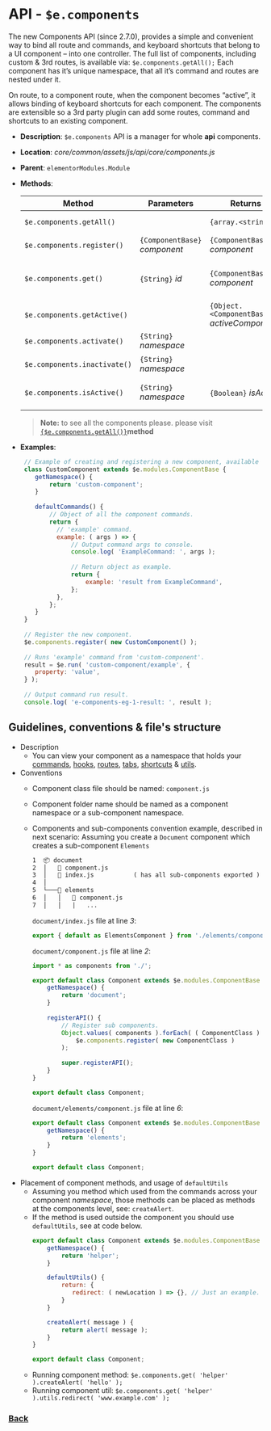# API - `$e.components`
The new Components API (since 2.7.0), provides a simple and convenient way to bind all route and commands, and keyboard shortcuts that belong to a UI component – into one controller.
The full list of components, including custom & 3rd routes, is available via: `$e.components.getAll();`
Each component has it’s unique namespace, that all it’s command and routes are nested under it.

On route, to a component route, when the component becomes “active”, it allows binding of keyboard shortcuts for each component.
The components are extensible so a 3rd party plugin can add some routes, command and shortcuts to an existing component.

*  **Description**: `$e.components` API is a manager for whole **api** components.
*  **Location**: *core/common/assets/js/api/core/components.js*
*  **Parent**: `elementorModules.Module`
*  **Methods**:

	| Method                       | Parameters                     | Returns                                       | Description
	|------------------------------|--------------------------------|-----------------------------------------------|------------------------------|
	| `$e.components.getAll()`     |                                | `{array.<string>}`                            | Receive all components.
	| `$e.components.register()`   | `{ComponentBase}` *component*  | `{ComponentBase}` *component*                 | Register a component.
	| `$e.components.get()`        | `{String}` *id*                | `{ComponentBase}` *component*                 | Get component instance by id.
	| `$e.components.getActive()`  |                                | `{Object.<ComponentBase>}` *activeComponents* | Get active components.
	| `$e.components.activate()`   | `{String}` *namespace*         |                                               | Activate component.
	| `$e.components.inactivate()` | `{String}` *namespace*         |                                               | Deactivate component.
	| `$e.components.isActive()`   | `{String}` *namespace*         | `{Boolean}` *isActive*                        | Is component active.
     > **Note:** to see all the components please. please visit [`{$e.components.getAll()}`](components-methods/getall.md)**method**

* **Examples**:
    ```javascript
     // Example of creating and registering a new component, available to run in the console and does not depend on anything else.
     class CustomComponent extends $e.modules.ComponentBase {
        getNamespace() {
            return 'custom-component';
        }
     
        defaultCommands() {
            // Object of all the component commands.
            return {
              // 'example' command.   
              example: ( args ) => {
                  // Output command args to console.
                  console.log( 'ExampleCommand: ', args );
           
                  // Return object as example.
                  return {
                      example: 'result from ExampleCommand',
                  };
              },
            };
        }
     }
     
     // Register the new component.
     $e.components.register( new CustomComponent() );
     
     // Runs 'example' command from 'custom-component'.
     result = $e.run( 'custom-component/example', {
        property: 'value',
     } );
     
     // Output command run result.
     console.log( 'e-components-eg-1-result: ', result );
    
    ```
## Guidelines, conventions & file's structure
* Description
  * You can view your component as a namespace that holds your [commands](../core/commands.md#guidelines-conventions--files-structure), [hooks](../core/hooks.md#guidelines-conventions--files-structure), [routes](#UPDATE_WHEN_READY), [tabs](#UPDATE_WHEN_READY), [shortcuts](#UPDATE_WHEN_READY) & [utils](#UPDATE_WHEN_READY).
* Conventions
  * Component class file should be named: `component.js`
  * Component folder name should be named as a component namespace or a sub-component namespace.
  * Components and sub-components convention example, described in next scenario:
  Assuming you create a `Document` component which creates a sub-component `Elements`
    ```html class:"lineNo"
    1  📦 document
    2  │   📜 component.js
    3  │   📜 index.js           ( has all sub-components exported )
    4  │
    5  └───📂 elements
    6  │   │   📜 component.js
    7  │   │   |   ...
    ```
    
    `document/index.js` file at line *3*:
    ```javascript
    export { default as ElementsComponent } from './elements/component.js';
    ```    
    `document/component.js` file at line *2*:
    ```javascript
    import * as components from './';
    
    export default class Component extends $e.modules.ComponentBase {
        getNamespace() {
            return 'document';
        }
        
        registerAPI() {
            // Register sub components.
            Object.values( components ).forEach( ( ComponentClass ) =>
                $e.components.register( new ComponentClass )
            );
        
            super.registerAPI();
        }
    }
    
    export default class Component;
    ```
    
    `document/elements/component.js` file at line *6*:
    ```javascript
    export default class Component extends $e.modules.ComponentBase {
        getNamespace() {
            return 'elements';
        }
    }
    
    export default class Component;
    ```
* Placement of component methods, and usage of `defaultUtils`
	* Assuming you method which used from the commands across your component *namespace*, those methods can be placed as methods at the components level, see: `createAlert`.
	* If the method is used outside the component you should use `defaultUtils`, see at code below.
	    ```javascript
	    export default class Component extends $e.modules.ComponentBase {
	        getNamespace() {
	            return 'helper';
	        }

	        defaultUtils() {
	            return: {
	               redirect: ( newLocation ) => {}, // Just an example.
	            }
	        }

	        createAlert( message ) {
	            return alert( message );
	        }
	    }
	    
	    export default class Component;
	    ```
    * Running component method:
	    `$e.components.get( 'helper' ).createAlert( 'hello' );`
    * Running component util:
	    `$e.components.get( 'helper' ).utils.redirect( 'www.example.com' );`
### [Back](../readme.md) 
